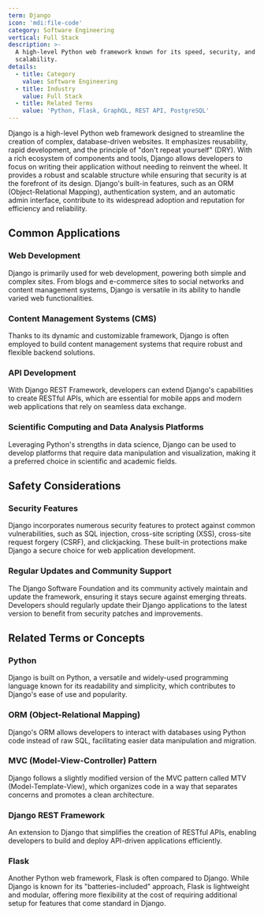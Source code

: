 ```yaml
---
term: Django
icon: 'mdi:file-code'
category: Software Engineering
vertical: Full Stack
description: >-
  A high-level Python web framework known for its speed, security, and
  scalability.
details:
  - title: Category
    value: Software Engineering
  - title: Industry
    value: Full Stack
  - title: Related Terms
    value: 'Python, Flask, GraphQL, REST API, PostgreSQL'
---
```

Django is a high-level Python web framework designed to streamline the creation of complex, database-driven websites. It emphasizes reusability, rapid development, and the principle of "don't repeat yourself" (DRY). With a rich ecosystem of components and tools, Django allows developers to focus on writing their application without needing to reinvent the wheel. It provides a robust and scalable structure while ensuring that security is at the forefront of its design. Django's built-in features, such as an ORM (Object-Relational Mapping), authentication system, and an automatic admin interface, contribute to its widespread adoption and reputation for efficiency and reliability.

## Common Applications

### Web Development
Django is primarily used for web development, powering both simple and complex sites. From blogs and e-commerce sites to social networks and content management systems, Django is versatile in its ability to handle varied web functionalities.

### Content Management Systems (CMS)
Thanks to its dynamic and customizable framework, Django is often employed to build content management systems that require robust and flexible backend solutions.

### API Development
With Django REST Framework, developers can extend Django's capabilities to create RESTful APIs, which are essential for mobile apps and modern web applications that rely on seamless data exchange.

### Scientific Computing and Data Analysis Platforms
Leveraging Python's strengths in data science, Django can be used to develop platforms that require data manipulation and visualization, making it a preferred choice in scientific and academic fields.

## Safety Considerations

### Security Features
Django incorporates numerous security features to protect against common vulnerabilities, such as SQL injection, cross-site scripting (XSS), cross-site request forgery (CSRF), and clickjacking. These built-in protections make Django a secure choice for web application development.

### Regular Updates and Community Support
The Django Software Foundation and its community actively maintain and update the framework, ensuring it stays secure against emerging threats. Developers should regularly update their Django applications to the latest version to benefit from security patches and improvements.

## Related Terms or Concepts

### Python
Django is built on Python, a versatile and widely-used programming language known for its readability and simplicity, which contributes to Django's ease of use and popularity.

### ORM (Object-Relational Mapping)
Django's ORM allows developers to interact with databases using Python code instead of raw SQL, facilitating easier data manipulation and migration.

### MVC (Model-View-Controller) Pattern
Django follows a slightly modified version of the MVC pattern called MTV (Model-Template-View), which organizes code in a way that separates concerns and promotes a clean architecture.

### Django REST Framework
An extension to Django that simplifies the creation of RESTful APIs, enabling developers to build and deploy API-driven applications efficiently.

### Flask
Another Python web framework, Flask is often compared to Django. While Django is known for its "batteries-included" approach, Flask is lightweight and modular, offering more flexibility at the cost of requiring additional setup for features that come standard in Django.
